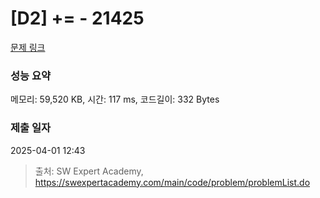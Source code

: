 # [D2] += - 21425 

[문제 링크](https://swexpertacademy.com/main/code/problem/problemDetail.do?contestProbId=AZD8K_UayDoDFAVs) 

### 성능 요약

메모리: 59,520 KB, 시간: 117 ms, 코드길이: 332 Bytes

### 제출 일자

2025-04-01 12:43



> 출처: SW Expert Academy, https://swexpertacademy.com/main/code/problem/problemList.do